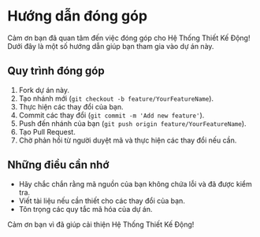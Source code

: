 # Hướng dẫn đóng góp

Cảm ơn bạn đã quan tâm đến việc đóng góp cho Hệ Thống Thiết Kế Động! Dưới đây là một số hướng dẫn giúp bạn tham gia vào dự án này.

## Quy trình đóng góp
1. Fork dự án này.
2. Tạo nhánh mới (`git checkout -b feature/YourFeatureName`).
3. Thực hiện các thay đổi của bạn.
4. Commit các thay đổi (`git commit -m 'Add new feature'`).
5. Push đến nhánh của bạn (`git push origin feature/YourFeatureName`).
6. Tạo Pull Request.
7. Chờ phản hồi từ người duyệt mã và thực hiện các thay đổi nếu cần.

## Những điều cần nhớ
- Hãy chắc chắn rằng mã nguồn của bạn không chứa lỗi và đã được kiểm tra.
- Viết tài liệu nếu cần thiết cho các thay đổi của bạn.
- Tôn trọng các quy tắc mã hóa của dự án.

Cảm ơn bạn vì đã giúp cải thiện Hệ Thống Thiết Kế Động!